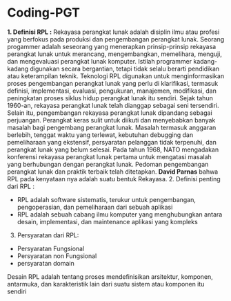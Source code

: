 # Coding-PGT

**1. Definisi RPL :**
      Rekayasa perangkat lunak adalah disiplin ilmu atau profesi yang berfokus pada produksi dan pengembangan perangkat lunak.  Seorang progammer adalah seseorang yang menerapkan prinsip-prinsip rekayasa perangkat lunak untuk merancang, mengembangkan, memelihara, menguji, dan mengevaluasi perangkat lunak komputer. Istilah programmer kadang-kadang digunakan secara bergantian, tetapi tidak selalu berarti pendidikan atau keterampilan teknik. Teknologi RPL digunakan untuk menginformasikan  proses pengembangan perangkat lunak yang perlu di klarifikasi, termasuk definisi, implementasi, evaluasi, pengukuran, manajemen, modifikasi, dan peningkatan proses siklus hidup perangkat lunak itu sendiri. Sejak tahun 1960-an, rekayasa perangkat lunak telah dianggap sebagai seni tersendiri. Selain itu, pengembangan rekayasa perangkat lunak dipandang sebagai perjuangan. Perangkat keras sulit untuk diikuti dan menyebabkan banyak masalah bagi pengembang perangkat lunak. Masalah termasuk anggaran berlebih, tenggat waktu yang terlewat, kebutuhan debugging dan pemeliharaan yang ekstensif, persyaratan pelanggan tidak terpenuhi, dan perangkat lunak yang belum selesai. Pada tahun 1968, NATO mengadakan konferensi rekayasa perangkat lunak pertama untuk mengatasi masalah yang berhubungan dengan perangkat lunak. Pedoman pengembangan perangkat lunak  dan praktik terbaik telah ditetapkan.
      **David Parnas** bahwa RPL pada kenyataan nya adalah suatu bentuk Rekayasa. 
2. Definisi penting dari RPL :
- RPL adalah software sistematis, terukur untuk pengembangan, pengoperasian, dan pemeliharaan dari sebuah aplikasi 
- RPL adalah sebuah cabang ilmu komputer yang menghubungkan antara desain, implementasi, dan maintenance aplikasi yang kompleks
3. Persyaratan dari RPL:
- Persyaratan Fungsional
- Persyaratan non Fungsional
- persyaratan domain

Desain RPL adalah tentang proses mendefinisikan arsitektur, komponen, antarmuka, dan karakteristik lain dari suatu sistem atau komponen itu sendiri

